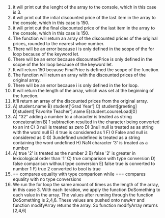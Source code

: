 1. it will print out the lenght of the array to the console, which in this case is 3.
2. it will print out the intial discounted price of the last item in the array to the console, which in this case is 150.
3. it will print out the final discounted price of the last item in the array to the console, which in this case is 150.
4. The function will return an array of the discounted prices of the original prices, rounded to the nearest whoe number.
5. There will be an error because i is only defined in the scope of the for loop because of the keyword let.
6. There will be an error because discountedPrice is only defined in the scope of the for loop because of the keyword let.
7. It will return 150 because FinalPrice is defined the scope of the function.
8. The function will return an array with the discounted prices of the original array.
9. There will be an error because i is only defined in the for loop.
10. It will return the length of the array, which was set at the beginning of the function.
11. It'll return an array of the discounted prices from the original array.
12. A) student.name
    B) student['Grad Year']
    C) student[greeting]
    D)student['Favorite Teacher'].name
    E)student.courseLoad[0]
13. A) "32" adding a number to a character is treated as string concatenation
    B) 1 subtraction resulted in the character being converted to an int
    C) 3  null is treated as zero
    D) 3null null is treated as as string with the word null
    E) 4 true is considered as 1
    F) 0 False and null is considered as 0
    G) 3undefined undefined is treated as a string containing the word undefined
    H) NaN character '3' is treated as a number    
14. A) true '2' is treated as the number 2
    B) false '2' is greater in lexicological order than '1'
    C) true comparison with type conversion
    D) false comparison without type conversion
    E) false true is converted to number 1
    F) true 2 converted to bool is true
15. == compares equality with type compariosn while === compares equality with no type conversions
17. We run the for loop the same amount of times as the length of the array, in this case 3. With each iteration, we apply the function 
    DoSomething to each value in the array. The values after running through the function DoSomething is 2,4,6. These values are pushed onto newArr and     
    function modifyArray returns the array. So function modifyArray returns [2,4,6]

